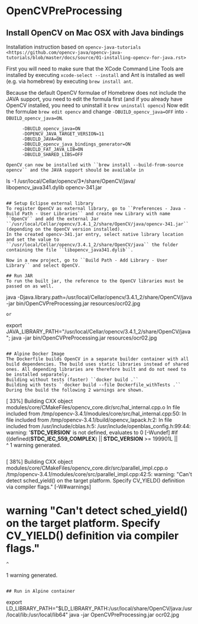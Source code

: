 # OpenCVPreProcessing

## Install OpenCV on Mac OSX with Java bindings
Installation instruction based on ``opencv-java-tutorials <https://github.com/opencv-java/opencv-java-tutorials/blob/master/docs/source/01-installing-opencv-for-java.rst>``

First you will need to make sure that the XCode Command Line Tools are installed by executing ``xcode-select --install`` and Ant is installed as well (e.g. via homebrew) by executing ``brew install ant``.

Because the default OpenCV formulae of Homebrew does not include the JAVA support, you need to edit the formula first (and if you already have OpenCV installed, you need to uninstall it ``brew uninstall opencv``)
Now edit the formulae ``brew edit opencv`` and change ``-DBUILD_opencv_java=OFF`` into ``-DBUILD_opencv_java=ON``.
```
      -DBUILD_opencv_java=ON
      -DOPENCV_JAVA_TARGET_VERSION=11
      -DBUILD_JAVA=ON
      -DBUILD_opencv_java_bindings_generator=ON
      -DBUILD_FAT_JAVA_LIB=ON
      -DBUILD_SHARED_LIBS=OFF

OpenCV can now be installed with ``brew install --build-from-source opencv`` and the JAVA support should be available in
```
ls -1 /usr/local/Cellar/opencv/3*/share/OpenCV/java/
libopencv_java341.dylib
opencv-341.jar
```

## Setup Eclipse external library
To register OpenCV as external library, go to ``Preferences - Java - Build Path - User Libraries`` and create new Library with name ``OpenCV`` and add the external Jar ``/usr/local/Cellar/opencv/3.4.1_2/share/OpenCV/java/opencv-341.jar`` (depending on the OpenCV version installed).
In the created opencv-341.jar entry, select native library location and set the value to ``/usr/local/Cellar/opencv/3.4.1_2/share/OpenCV/java`` the folder containing the file ``libopencv_java341.dylib``.

Now in a new project, go to ``Build Path - Add Library - User Library`` and select OpenCV.

## Run JAR
To run the built jar, the reference to the OpenCV libraries must be passed on as well.
```
java -Djava.library.path=/usr/local/Cellar/opencv/3.4.1_2/share/OpenCV/java -jar bin/OpenCVPreProcessing.jar resources/ocr02.jpg
```
or
```
export JAVA_LIBRARY_PATH="/usr/local/Cellar/opencv/3.4.1_2/share/OpenCV/java"; java -jar bin/OpenCVPreProcessing.jar resources/ocr02.jpg
```

## Alpine Docker Image
The Dockerfile builds OpenCV in a separate builder container with all build dependencies. The build uses static libraries instead of shared ones. All depending libraries are therefore built and do not need to be installed separately.
Building without tests (faster) ``docker build .``
Building with tests ``docker build --file Dockerfile_withTests .``
During the build the following 2 warnings are shown.
```
[ 33%] Building CXX object modules/core/CMakeFiles/opencv_core.dir/src/hal_internal.cpp.o
In file included from /tmp/opencv-3.4.1/modules/core/src/hal_internal.cpp:50:
In file included from /tmp/opencv-3.4.1/build/opencv_lapack.h:2:
In file included from /usr/include/cblas.h:5:
/usr/include/openblas_config.h:99:44: warning: '__STDC_VERSION__' is not defined, evaluates to 0 [-Wundef]
#if ((defined(__STDC_IEC_559_COMPLEX__) || __STDC_VERSION__ >= 199901L || \
                                           ^
1 warning generated.
```
```
[ 38%] Building CXX object modules/core/CMakeFiles/opencv_core.dir/src/parallel_impl.cpp.o
/tmp/opencv-3.4.1/modules/core/src/parallel_impl.cpp:42:5: warning: "Can't detect sched_yield() on the target platform. Specify CV_YIELD() definition via compiler flags." [-W#warnings]
#   warning "Can't detect sched_yield() on the target platform. Specify CV_YIELD() definition via compiler flags."
    ^
1 warning generated.
```

## Run in Alpine container

```
export LD_LIBRARY_PATH="$LD_LIBRARY_PATH:/usr/local/share/OpenCV/java:/usr/local/lib:/usr/local/lib64"
java -jar OpenCVPreProcessing.jar ocr02.jpg
```
